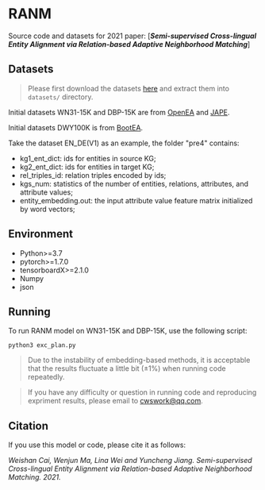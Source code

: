 # RANM

Source code and datasets for 2021 paper: [***Semi-supervised Cross-lingual Entity Alignment via Relation-based Adaptive Neighborhood Matching***]

## Datasets

> Please first download the datasets [here](https://www.jianguoyun.com/p/DXMWVugQ2t_lCBis-IsE) and extract them into `datasets/` directory.

Initial datasets WN31-15K and DBP-15K are from [OpenEA](https://github:com/nju-websoft/OpenEA) and [JAPE](https://github.com/nju-websoft/JAPE).

Initial datasets DWY100K is from [BootEA](https://github.com/nju-websoft/BootEA).


Take the dataset EN_DE(V1) as an example, the folder "pre4" contains:
* kg1_ent_dict: ids for entities in source KG;
* kg2_ent_dict: ids for entities in target KG;
* rel_triples_id: relation triples encoded by ids;
* kgs_num: statistics of the number of entities, relations, attributes, and attribute values;
* entity_embedding.out: the input attribute value feature matrix initialized by word vectors;


## Environment

* Python>=3.7
* pytorch>=1.7.0
* tensorboardX>=2.1.0
* Numpy
* json


## Running

To run RANM model on WN31-15K and DBP-15K, use the following script:
```
python3 exc_plan.py
```

> Due to the instability of embedding-based methods, it is acceptable that the results fluctuate a little bit (±1%) when running code repeatedly.

> If you have any difficulty or question in running code and reproducing expriment results, please email to cwswork@qq.com.

## Citation

If you use this model or code, please cite it as follows:

*Weishan Cai, Wenjun Ma, Lina Wei and Yuncheng Jiang. Semi-supervised Cross-lingual Entity Alignment via Relation-based Adaptive Neighborhood Matching. 2021.*
